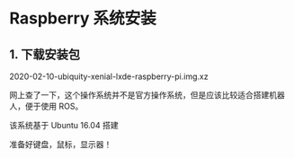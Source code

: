 # Raspberry 系统安装

## 1. 下载安装包  
  
2020-02-10-ubiquity-xenial-lxde-raspberry-pi.img.xz  
  
网上查了一下，这个操作系统并不是官方操作系统，但是应该比较适合搭建机器人，便于使用 ROS。  
  
该系统基于 Ubuntu 16.04 搭建
  
准备好键盘，鼠标，显示器！  
  
  